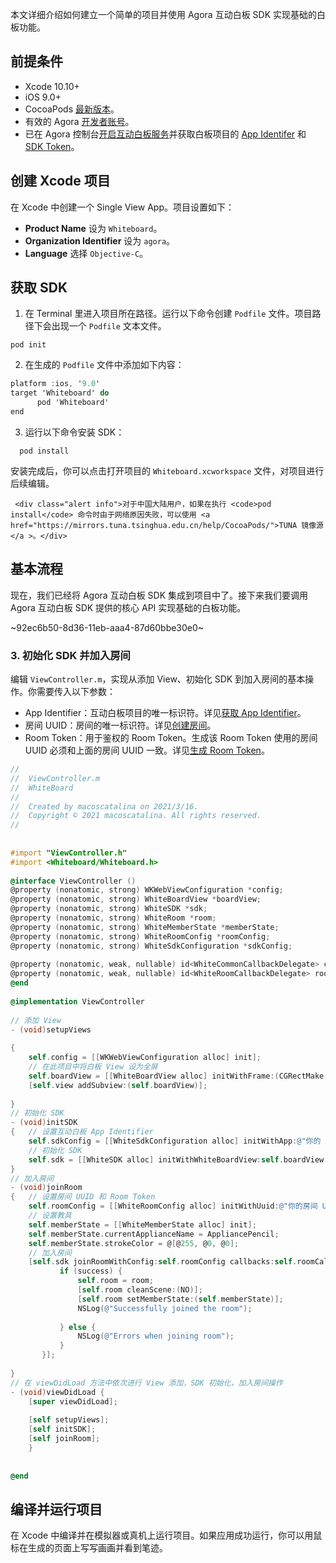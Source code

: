本文详细介绍如何建立一个简单的项目并使用 Agora 互动白板 SDK 实现基础的白板功能。

## 前提条件

- Xcode 10.10+
- iOS 9.0+
- CocoaPods [最新版本](https://cocoapods.org/)。
- 有效的 Agora [开发者账号](https://docs.agora.io/cn/AgoraPlatform/sign_in_and_sign_up)。
- 已在 Agora 控制台[开启互动白板服务](/cn/whiteboard/enable_whiteboard?platform=iOS#开启互动白板服务)并获取白板项目的 [App Identifer](/cn/whiteboard/enable_whiteboard?platform=iOS#获取-app-identifier) 和 [SDK Token](/cn/whiteboard/enable_whiteboard?platform=iOS#获取-sdk-token)。

## 创建 Xcode 项目

在 Xcode 中创建一个 Single View App。项目设置如下：

- **Product Name** 设为 `Whiteboard`。
- **Organization Identifier** 设为 `agora`。
- **Language** 选择 `Objective-C`。

## 获取 SDK

1. 在 Terminal 里进入项目所在路径。运行以下命令创建 `Podfile` 文件。项目路径下会出现一个 `Podfile` 文本文件。
 ```
 pod init
 ```

2. 在生成的 `Podfile` 文件中添加如下内容：

 ```objective-c
platform :ios, '9.0'
target 'Whiteboard' do
       pod 'Whiteboard'
end
 ```

3. 运行以下命令安装 SDK：

  ```
	pod install
  ```

   安装完成后，你可以点击打开项目的 `Whiteboard.xcworkspace` 文件，对项目进行后续编辑。
	 
	 <div class="alert info">对于中国大陆用户，如果在执行 <code>pod install</code> 命令时由于网络原因失败，可以使用 <a href="https://mirrors.tuna.tsinghua.edu.cn/help/CocoaPods/">TUNA 镜像源</a >。</div>


## 基本流程

现在，我们已经将 Agora 互动白板 SDK 集成到项目中了。接下来我们要调用 Agora 互动白板 SDK 提供的核心 API 实现基础的白板功能。

~92ec6b50-8d36-11eb-aaa4-87d60bbe30e0~

### 3. 初始化 SDK 并加入房间

编辑 `ViewController.m`，实现从添加 View、初始化 SDK 到加入房间的基本操作。你需要传入以下参数：
- App Identifier：互动白板项目的唯一标识符。详见[获取 App Identifier](/cn/whiteboard/enable_whiteboard?platform=iOS#获取-app-identifier)。
- 房间 UUID：房间的唯一标识符。详见[创建房间](/cn/whiteboard/join_whiteboard_room_ios?platform=iOS&versionId=77ba64f0-8f97-11eb-9291-873e8e47bde0#1-创建房间)。
- Room Token：用于鉴权的 Room Token。生成该 Room Token 使用的房间 UUID 必须和上面的房间 UUID 一致。详见[生成 Room Token](/cn/whiteboard/join_whiteboard_room_ios?platform=iOS&versionId=77ba64f0-8f97-11eb-9291-873e8e47bde0#2-生成-room-token)。

```objective-c
//
//  ViewController.m
//  WhiteBoard
//
//  Created by macoscatalina on 2021/3/16.
//  Copyright © 2021 macoscatalina. All rights reserved.
//
 
 
#import "ViewController.h"
#import <Whiteboard/Whiteboard.h>
 
@interface ViewController ()
@property (nonatomic, strong) WKWebViewConfiguration *config;
@property (nonatomic, strong) WhiteBoardView *boardView;
@property (nonatomic, strong) WhiteSDK *sdk;
@property (nonatomic, strong) WhiteRoom *room;
@property (nonatomic, strong) WhiteMemberState *memberState;
@property (nonatomic, strong) WhiteRoomConfig *roomConfig;
@property (nonatomic, strong) WhiteSdkConfiguration *sdkConfig;
 
@property (nonatomic, weak, nullable) id<WhiteCommonCallbackDelegate> commonDelegate;
@property (nonatomic, weak, nullable) id<WhiteRoomCallbackDelegate> roomCallbackDelegate;
@end
 
@implementation ViewController
 
// 添加 View
- (void)setupViews
 
{
    self.config = [[WKWebViewConfiguration alloc] init];
    // 在此项目中将白板 View 设为全屏
    self.boardView = [[WhiteBoardView alloc] initWithFrame:(CGRectMake(0.0f,0.0f,self.view.bounds.size.width,self.view.bounds.size.height)) configuration:(self.config)];
    [self.view addSubview:(self.boardView)];
     
}
// 初始化 SDK
- (void)initSDK
{   // 设置互动白板 App Identifier
    self.sdkConfig = [[WhiteSdkConfiguration alloc] initWithApp:@"你的 App Identifier"];
    // 初始化 SDK
    self.sdk = [[WhiteSDK alloc] initWithWhiteBoardView:self.boardView config:self.sdkConfig commonCallbackDelegate:self.commonDelegate];
}
// 加入房间
- (void)joinRoom
{   // 设置房间 UUID 和 Room Token
    self.roomConfig = [[WhiteRoomConfig alloc] initWithUuid:@"你的房间 UUID" roomToken:@"你的 Room Token"];
    // 设置教具
    self.memberState = [[WhiteMemberState alloc] init];
    self.memberState.currentApplianceName = AppliancePencil;
    self.memberState.strokeColor = @[@255, @0, @0];
    // 加入房间
    [self.sdk joinRoomWithConfig:self.roomConfig callbacks:self.roomCallbackDelegate completionHandler:^(BOOL success, WhiteRoom * _Nonnull room, NSError * _Nonnull error) {
           if (success) {
               self.room = room;
               [self.room cleanScene:(NO)];
               [self.room setMemberState:(self.memberState)];
               NSLog(@"Successfully joined the room");
                
           } else {
               NSLog(@"Errors when joining room");
           }
       }];
     
}
// 在 viewDidLoad 方法中依次进行 View 添加，SDK 初始化，加入房间操作
- (void)viewDidLoad {
    [super viewDidLoad];
 
    [self setupViews];
    [self initSDK];
    [self joinRoom];
    }
 
 
@end
```

## 编译并运行项目

在 Xcode 中编译并在模拟器或真机上运行项目。如果应用成功运行，你可以用鼠标在生成的页面上写写画画并看到笔迹。